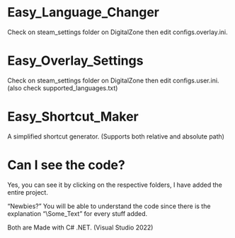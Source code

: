 # Easy_Language_Changer
Check on steam_settings folder on DigitalZone then edit configs.overlay.ini.

# Easy_Overlay_Settings
Check on steam_settings folder on DigitalZone then edit configs.user.ini. (also check supported_languages.txt)

# Easy_Shortcut_Maker
A simplified shortcut generator. (Supports both relative and absolute path)

# Can I see the code?
Yes, you can see it by clicking on the respective folders, I have added the entire project.

“Newbies?” You will be able to understand the code since there is the explanation “\\Some_Text” for every stuff added.

Both are Made with C# .NET. (Visual Studio 2022)
